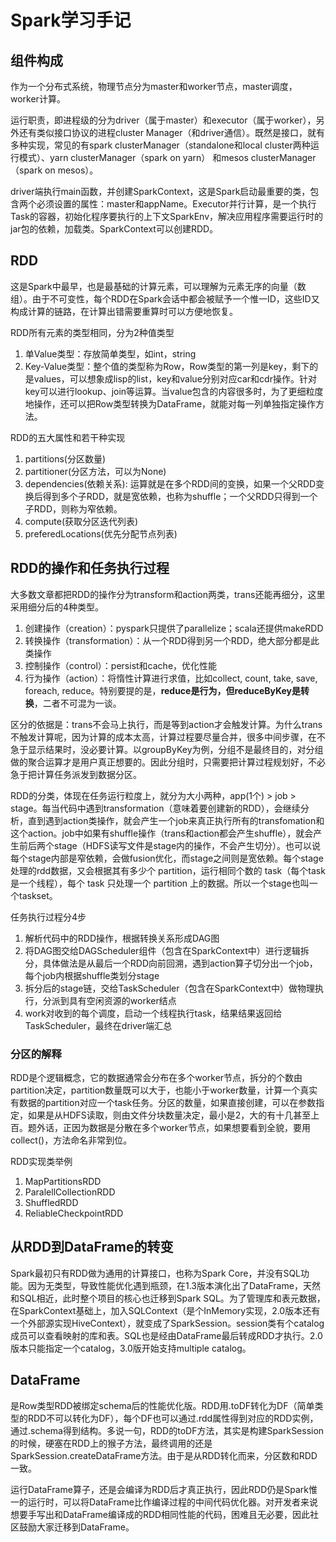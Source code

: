 # Spark学习手记

## 组件构成

作为一个分布式系统，物理节点分为master和worker节点，master调度，worker计算。

运行职责，即进程级的分为driver（属于master）和executor（属于worker），另外还有类似接口协议的进程cluster Manager（和driver通信）。既然是接口，就有多种实现，常见的有spark clusterManager（standalone和local cluster两种运行模式）、yarn clusterManager（spark on yarn） 和mesos clusterManager（spark on mesos）。

driver端执行main函数，并创建SparkContext，这是Spark启动最重要的类，包含两个必须设置的属性：master和appName。Executor并行计算，是一个执行Task的容器，初始化程序要执行的上下文SparkEnv，解决应用程序需要运行时的jar包的依赖，加载类。SparkContext可以创建RDD。

## RDD

这是Spark中最早，也是最基础的计算元素，可以理解为元素无序的向量（数组）。由于不可变性，每个RDD在Spark会话中都会被赋予一个惟一ID，这些ID又构成计算的链路，在计算出错需要重算时可以方便地恢复。

RDD所有元素的类型相同，分为2种值类型

1. 单Value类型：存放简单类型，如int，string
2. Key-Value类型：整个值的类型称为Row，Row类型的第一列是key，剩下的是values，可以想象成lisp的list，key和value分别对应car和cdr操作。针对key可以进行lookup、join等运算。当value包含的内容很多时，为了更细粒度地操作，还可以把Row类型转换为DataFrame，就能对每一列单独指定操作方法。

RDD的五大属性和若干种实现

1. partitions(分区数量)
2. partitioner(分区方法，可以为None)
3. dependencies(依赖关系): 运算就是在多个RDD间的变换，如果一个父RDD变换后得到多个子RDD，就是宽依赖，也称为shuffle；一个父RDD只得到一个子RDD，则称为窄依赖。
4. compute(获取分区迭代列表)
5. preferedLocations(优先分配节点列表)

## RDD的操作和任务执行过程

大多数文章都把RDD的操作分为transform和action两类，trans还能再细分，这里采用细分后的4种类型。

1. 创建操作（creation）：pyspark只提供了parallelize；scala还提供makeRDD
2. 转换操作（transformation）：从一个RDD得到另一个RDD，绝大部分都是此类操作
3. 控制操作（control）：persist和cache，优化性能
4. 行为操作（action）：将惰性计算进行求值，比如collect, count, take, save, foreach, reduce。特别要提的是，**reduce是行为，但reduceByKey是转换**，二者不可混为一谈。

区分的依据是：trans不会马上执行，而是等到action才会触发计算。为什么trans不触发计算呢，因为计算的成本太高，计算过程要尽量合并，很多中间步骤，在不急于显示结果时，没必要计算。以groupByKey为例，分组不是最终目的，对分组做的聚合运算才是用户真正想要的。因此分组时，只需要把计算过程规划好，不必急于把计算任务派发到数据分区。

RDD的分类，体现在任务运行粒度上，就分为大小两种，app(1个) > job > stage。每当代码中遇到transformation（意味着要创建新的RDD），会继续分析，直到遇到action类操作，就会产生一个job来真正执行所有的transfomation和这个action。job中如果有shuffle操作（trans和action都会产生shuffle），就会产生前后两个stage（HDFS读写文件是stage内的操作，不会产生切分）。也可以说每个stage内部是窄依赖，会做fusion优化，而stage之间则是宽依赖。每个stage处理的rdd数据，又会根据其有多少个 partition，运行相同个数的 task（每个task是一个线程），每个 task 只处理一个 partition 上的数据。所以一个stage也叫一个taskset。

任务执行过程分4步

1. 解析代码中的RDD操作，根据转换关系形成DAG图
2. 将DAG图交给DAGScheduler组件（包含在SparkContext中）进行逻辑拆分，具体做法是从最后一个RDD向前回溯，遇到action算子切分出一个job，每个job内根据shuffle类划分stage
3. 拆分后的stage链，交给TaskScheduler（包含在SparkContext中）做物理执行，分派到具有空闲资源的worker结点
4. work对收到的每个调度，启动一个线程执行task，结果结果返回给TaskScheduler，最终在driver端汇总

### 分区的解释

RDD是个逻辑概念，它的数据通常会分布在多个worker节点，拆分的个数由partition决定，partition数量既可以大于，也能小于worker数量，计算一个真实有数据的partition对应一个task任务。分区的数量，如果直接创建，可以在参数指定，如果是从HDFS读取，则由文件分块数量决定，最小是2，大的有十几甚至上百。题外话，正因为数据是分散在多个worker节点，如果想要看到全貌，要用collect()，方法命名非常到位。

RDD实现类举例

1. MapPartitionsRDD
2. ParalellCollectionRDD
2. ShuffledRDD
3. ReliableCheckpointRDD

## 从RDD到DataFrame的转变

Spark最初只有RDD做为通用的计算接口，也称为Spark Core，并没有SQL功能。因为无类型，导致性能优化遇到瓶颈，在1.3版本演化出了DataFrame，天然和SQL相近，此时整个项目的核心也迁移到Spark SQL。为了管理库和表元数据，在SparkContext基础上，加入SQLContext（是个InMemory实现，2.0版本还有一个外部源实现HiveContext），就变成了SparkSession。session类有个catalog成员可以查看映射的库和表。SQL也是经由DataFrame最后转成RDD才执行。2.0版本只能指定一个catalog，3.0版开始支持multiple catalog。

## DataFrame

是Row类型RDD被绑定schema后的性能优化版。RDD用.toDF转化为DF（简单类型的RDD不可以转化为DF），每个DF也可以通过.rdd属性得到对应的RDD实例，通过.schema得到结构。多说一句，RDD的toDF方法，其实是构建SparkSession的时候，硬塞在RDD上的猴子方法，最终调用的还是SparkSession.createDataFrame方法。由于是从RDD转化而来，分区数和RDD一致。

运行DataFrame算子，还是会编译为RDD后才真正执行，因此RDD仍是Spark惟一的运行时，可以将DataFrame比作编译过程的中间代码优化器。对开发者来说想要手写出和DataFrame编译成的RDD相同性能的代码，困难且无必要，因此社区鼓励大家迁移到DataFrame。